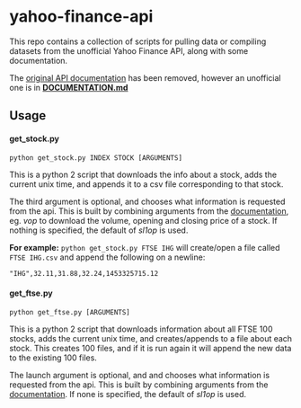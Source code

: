 # yahoo-finance-api
This repo contains a collection of scripts for pulling data or compiling datasets from the unofficial Yahoo Finance API, along with some documentation.

The [original API documentation](https://code.google.com/archive/p/yahoo-finance-managed/wikis/YahooFinanceAPIs.wiki) has been removed, however an unofficial one is in [**DOCUMENTATION.md**](./DOCUMENTATION.md)

## Usage

#### get_stock.py

`python get_stock.py INDEX STOCK [ARGUMENTS]`

This is a python 2 script that downloads the info about a stock, adds the current unix time, and appends it to a csv file corresponding to that stock.

The third argument is optional, and chooses what information is requested from the api. This is built by combining arguments from the [documentation](./DOCUMENTATION.md#api-arguments), eg. *vop* to download the volume, opening and closing price of a stock. If nothing is specified, the default of *sl1op* is used.

**For example:**
```python get_stock.py FTSE IHG```
will create/open a file called ```FTSE IHG.csv``` and append the following on a newline:

`"IHG",32.11,31.88,32.24,1453325715.12`

#### get_ftse.py

`python get_ftse.py [ARGUMENTS]`

This is a python 2 script that downloads information about all FTSE 100 stocks, adds the current unix time, and creates/appends to a file about each stock. This creates 100 files, and if it is run again it will append the new data to the existing 100 files.

The launch argument is optional, and and chooses what information is requested from the api. This is built by combining arguments from the [documentation](./DOCUMENTATION.md#api-arguments). If none is specified, the default of *sl1op* is used.


